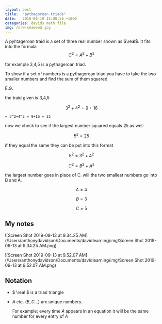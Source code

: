 ```yaml
---
layout: post
title:  "pythagorean triads"
date:   2019-09-19 15:00:56 +1000
categories: davids math file
img: /srw-seaweed.jpg
---
```


A pyhtageroan traid is a set of three real number shown as $\real$. It fits into the formula $$C^2=A^2+B^2$$

for example 3,4,5 is a pythageroan triad.

To show if a set of numbers is a pythagorean triad you have to take the two smaller numbers and find the sum of them squared.

E.G. 

the traid given is 3,4,5

$$3^2+4^2=9+16  $$

```= 3^2+4^2 = 9+16 = 25```

now we check to see if the largest number squared equals 25 as well

$$5^2=25$$

if they equal the same they can be put into this format



$$5^2=3^2+4^2$$

$$C^2=B^2+A^2$$

the largest number goes in place of C. will the two smallest numbers go into B and A.

$$A=4$$

$$B=3$$

$$C=5$$



## My notes

![Screen Shot 2019-09-13 at 9.34.25 AM](/Users/anthonydavidson/Documents/davidlearning/img/Screen Shot 2019-09-13 at 9.34.25 AM.png)

![Screen Shot 2019-09-13 at 9.52.07 AM](/Users/anthonydavidson/Documents/davidlearning/img/Screen Shot 2019-09-13 at 9.52.07 AM.png)

## Notation

- $ \real $ is a triad triangle



- $A$ etc. ($B,C...$) are unique numbers.

  

  For example; every time $A$ appears in an equation it will be the same number  for every entry of $A$